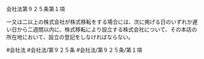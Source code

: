 会社法第９２５条第１項

一又は二以上の株式会社が株式移転をする場合には、次に掲げる日のいずれか遅い日から二週間以内に、株式移転により設立する株式会社について、その本店の所在地において、設立の登記をしなければならない。

#会社法
#会社法/第９２５条
#会社法/第９２５条/第１項
